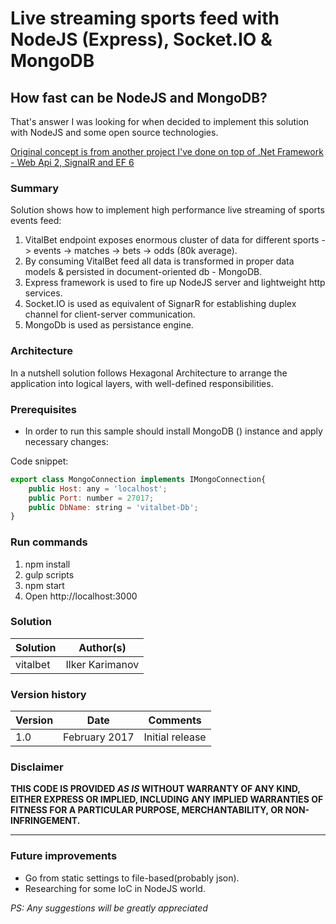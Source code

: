 # Live streaming sports feed with NodeJS (Express), Socket.IO & MongoDB #

## How fast can be NodeJS and MongoDB? ##

That's answer I was looking for when decided to implement this solution with NodeJS and some open source technologies.

[Original concept is from another project I've done on top of .Net Framework - Web Api 2, SignalR and EF 6](https://github.com/ilkerkarimanov/UP.VitalBet)

### Summary ###
Solution shows how to implement high performance live streaming of sports events feed:

1. VitalBet endpoint exposes enormous cluster of data for different sports -> events -> matches -> bets -> odds (80k average).
2. By consuming VitalBet feed all data is transformed in proper data models & persisted in document-oriented db - MongoDB.
3. Express framework is used to fire up NodeJS server and lightweight http services.
4. Socket.IO is used as equivalent of SignarR for establishing duplex channel for client-server communication.
5. MongoDb is used as persistance engine.

### Architecture ###

In a nutshell solution follows Hexagonal Architecture to arrange the application into logical layers, with well-defined responsibilities.

### Prerequisites ###
 - In order to run this sample should install MongoDB () instance and apply necessary changes:

Code snippet:
```Javascript
export class MongoConnection implements IMongoConnection{
    public Host: any = 'localhost';
    public Port: number = 27017;
    public DbName: string = 'vitalbet-Db';
}
```
### Run commands ###
1. npm install
2. gulp scripts
3. npm start
4. Open http://localhost:3000

### Solution ###
Solution | Author(s)
---------|----------
vitalbet | Ilker Karimanov

### Version history ###
Version  | Date | Comments
---------| -----| --------
1.0  | February 2017 | Initial release

### Disclaimer ###
**THIS CODE IS PROVIDED *AS IS* WITHOUT WARRANTY OF ANY KIND, EITHER EXPRESS OR IMPLIED, INCLUDING ANY IMPLIED WARRANTIES OF FITNESS FOR A PARTICULAR PURPOSE, MERCHANTABILITY, OR NON-INFRINGEMENT.**


----------

### Future improvements

- Go from static settings to file-based(probably json).
- Researching for some IoC in NodeJS world.

*PS: Any suggestions will be greatly appreciated*





